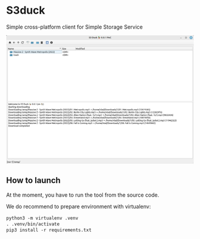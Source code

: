 S3duck
======

Simple cross-platform client for Simple Storage Service

![Screenshot](resources/screenshot.png)

How to launch
-------------
At the moment, you have to run the tool from the source code.

We do recommend to prepare environment with virtualenv:
```
python3 -m virtualenv .venv
. .venv/bin/activate
pip3 install -r requirements.txt
```
